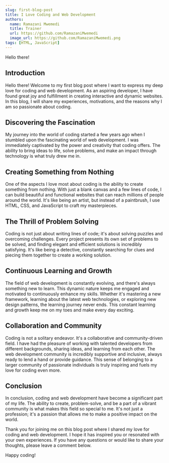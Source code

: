 ```yaml
---
slug: first-blog-post
title: I Love Coding and Web Development
authors:
  name: Ramazani Mwemedi
  title: Trainer
  url: https://github.com/RamazaniMwemedi
  image_url: https://github.com/RamazaniMwemedi.png
tags: [HTML, JavaScript]
---
```


Hello there!

## Introduction

Hello there! Welcome to my first blog post where I want to express my deep love for coding and web development. As an aspiring developer, I have found great joy and fulfillment in creating interactive and dynamic websites. In this blog, I will share my experiences, motivations, and the reasons why I am so passionate about coding.

## Discovering the Fascination

My journey into the world of coding started a few years ago when I stumbled upon the fascinating world of web development. I was immediately captivated by the power and creativity that coding offers. The ability to bring ideas to life, solve problems, and make an impact through technology is what truly drew me in.

## Creating Something from Nothing

One of the aspects I love most about coding is the ability to create something from nothing. With just a blank canvas and a few lines of code, I can build beautiful and functional websites that can reach millions of people around the world. It's like being an artist, but instead of a paintbrush, I use HTML, CSS, and JavaScript to craft my masterpieces.

## The Thrill of Problem Solving

Coding is not just about writing lines of code; it's about solving puzzles and overcoming challenges. Every project presents its own set of problems to be solved, and finding elegant and efficient solutions is incredibly satisfying. It's like being a detective, constantly searching for clues and piecing them together to create a working solution.

## Continuous Learning and Growth

The field of web development is constantly evolving, and there's always something new to learn. This dynamic nature keeps me engaged and motivated to continuously enhance my skills. Whether it's mastering a new framework, learning about the latest web technologies, or exploring new design patterns, the learning journey never ends. This constant learning and growth keep me on my toes and make every day exciting.

## Collaboration and Community

Coding is not a solitary endeavor. It's a collaborative and community-driven field. I have had the pleasure of working with talented developers from different backgrounds, sharing ideas, and learning from each other. The web development community is incredibly supportive and inclusive, always ready to lend a hand or provide guidance. This sense of belonging to a larger community of passionate individuals is truly inspiring and fuels my love for coding even more.

## Conclusion

In conclusion, coding and web development have become a significant part of my life. The ability to create, problem-solve, and be a part of a vibrant community is what makes this field so special to me. It's not just a profession; it's a passion that allows me to make a positive impact on the world.

Thank you for joining me on this blog post where I shared my love for coding and web development. I hope it has inspired you or resonated with your own experiences. If you have any questions or would like to share your thoughts, please leave a comment below.

Happy coding!

